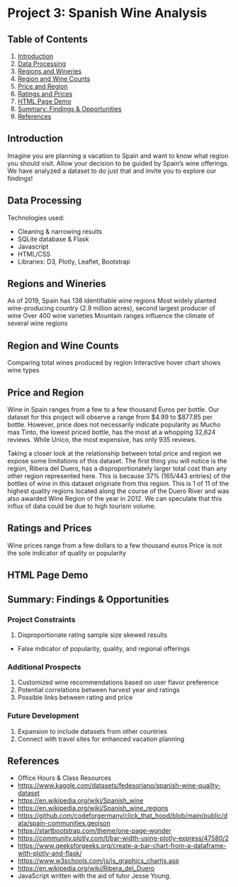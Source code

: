 # Project 3: Spanish Wine Analysis

## Table of Contents

1. [Introduction](#introduction)
2. [Data Processing](#data-processing)
3. [Regions and Wineries](#regions-and-wineries)
4. [Region and Wine Counts](#region-and-wine-counts)
5. [Price and Region](#price-and-region)
6. [Ratings and Prices](#ratings-and-prices)
7. [HTML Page Demo](#html-page-demo)
8. [Summary: Findings & Opportunities](#summary-findings-&-opportunities)
9. [References](#references)


## Introduction
Imagine you are planning a vacation to Spain and want to know what region you should visit. 
Allow your decision to be guided by Spain’s wine offerings.
We have analyzed a dataset to do just that and invite you to explore our findings!


## Data Processing
Technologies used:
- Cleaning & narrowing results
- SQLite database & Flask
- Javascript
- HTML/CSS
- Libraries: D3, Plotly, Leaflet, Bootstrap


## Regions and Wineries
As of 2019, Spain has 138 identifiable wine regions
Most widely planted wine-producing country (2.9 million acres), second largest producer of wine
Over 400 wine varieties
Mountain ranges influence the climate of several wine regions


## Region and Wine Counts
Comparing total wines produced by region
Interactive hover chart shows wine types


## Price and Region
Wine in Spain ranges from a few to a few thousand Euros per bottle. Our dataset for this project will observe a range from $4.99 to $877.85 per bottle. However, price does not necessarily indicate popularity as Mucho mas Tinto, the lowest priced bottle, has the most at a whopping 32,624 reviews. While Unico, the most expensive, has only 935 reviews. 

Taking a closer look at the relationship between total price and region we expose some limitations of this dataset. The first thing you will notice is the region, Ribera del Duero, has a disproportionately larger total cost than any other region represented here. This is because 37% (165/443 entries) of the bottles of wine in this dataset originate from this region. This is 1 of 11 of the highest quality regions located along the course of the Duero River and was also awarded Wine Region of the year in 2012. We can speculate that this influx of data could be due to high tourism volume. 


## Ratings and Prices
Wine prices range from a few dollars to a few thousand euros
Price is not the sole indicator of quality or popularity


## HTML Page Demo


## Summary: Findings & Opportunities 

### Project Constraints
1. Disproportionate rating sample size skewed results
- False indicator of popularity, quality, and regional offerings

### Additional Prospects
1. Customized wine recommendations based on user flavor preference
2. Potential correlations between harvest year and ratings
3. Possible links between rating and price

### Future Development
1. Expansion to include datasets from other countries
2. Connect with travel sites for enhanced vacation planning


## References
- Office Hours & Class Resources
- https://www.kaggle.com/datasets/fedesoriano/spanish-wine-quality-dataset   
- https://en.wikipedia.org/wiki/Spanish_wine
- https://en.wikipedia.org/wiki/Spanish_wine_regions
- https://github.com/codeforgermany/click_that_hood/blob/main/public/data/spain-communities.geojson
- https://startbootstrap.com/theme/one-page-wonder 
- https://community.plotly.com/t/bar-width-using-plotly-express/47580/2
- https://www.geeksforgeeks.org/create-a-bar-chart-from-a-dataframe-with-plotly-and-flask/
- https://www.w3schools.com/js/js_graphics_chartjs.asp
- https://en.wikipedia.org/wiki/Ribera_del_Duero
- JavaScript written with the aid of tutor Jesse Young.



